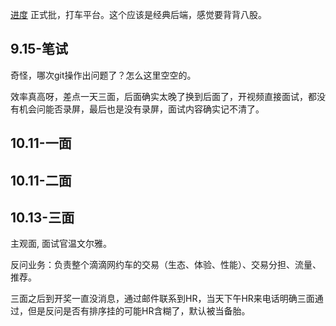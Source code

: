 [进度](https://campus.didiglobal.com/campus_apply/didiglobal/96064#/candidateHome/applications)
正式批，打车平台。这个应该是经典后端，感觉要背背八股。

## 9.15-笔试

奇怪，哪次git操作出问题了？怎么这里空空的。

效率真高呀，差点一天三面，后面确实太晚了换到后面了，开视频直接面试，都没有机会问能否录屏，最后也是没有录屏，面试内容确实记不清了。

## 10.11-一面

## 10.11-二面

## 10.13-三面

主观面, 面试官温文尔雅。

反问业务：负责整个滴滴网约车的交易（生态、体验、性能）、交易分担、流量、推荐。

三面之后到开奖一直没消息，通过邮件联系到HR，当天下午HR来电话明确三面通过，但是反问是否有排序挂的可能HR含糊了，默认被当备胎。
